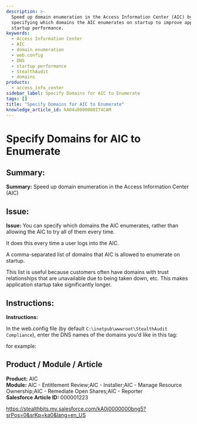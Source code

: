```yaml
---
description: >-
  Speed up domain enumeration in the Access Information Center (AIC) by
  specifying which domains the AIC enumerates on startup to improve application
  startup performance.
keywords:
  - Access Information Center
  - AIC
  - domain enumeration
  - web.config
  - DNS
  - startup performance
  - StealthAudit
  - domains
products:
  - access_info_center
sidebar_label: Specify Domains for AIC to Enumerate
tags: []
title: "Specify Domains for AIC to Enumerate"
knowledge_article_id: kA04u0000000IT4CAM
---
```


# Specify Domains for AIC to Enumerate

## Summary:
**Summary:** Speed up domain enumeration in the Access Information Center (AIC)

## Issue:
**Issue:** You can specify which domains the AIC enumerates, rather than allowing the AIC to try all of them every time.

It does this every time a user logs into the AIC.

A comma-separated list of domains that AIC is allowed to enumerate on startup.

This list is useful because customers often have domains with trust relationships that are unavailable due to being taken down, etc. This makes application startup take significantly longer.

## Instructions:
**Instructions:** 

In the web.config file (by default `C:\inetpub\wwwroot\StealthAudit Compliance`), enter the DNS names of the domains you'd like in this tag:

for example:

## Product / Module / Article
**Product:** AIC  
**Module:** AIC - Entitlement Review;AIC - Installer;AIC - Manage Resource Ownership;AIC - Remediate Open Shares;AIC - Reporter  
**Salesforce Article ID:** 000001223

https://stealthbits.my.salesforce.com/kA0j0000000bng5?srPos=0&srKp=ka0&lang=en_US
